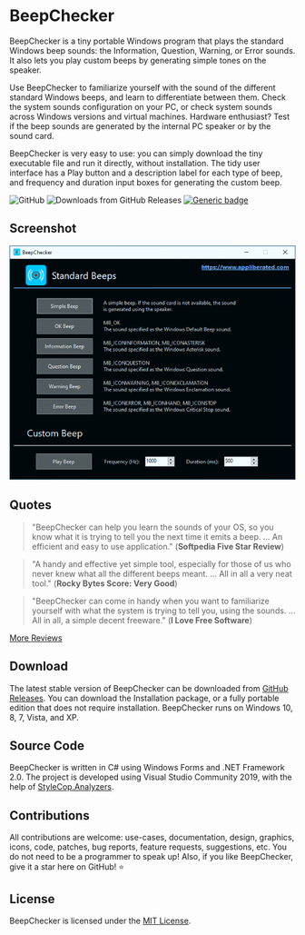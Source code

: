 # BeepChecker

BeepChecker is a tiny portable Windows program that plays the standard Windows beep sounds: the Information, Question, Warning, or Error sounds. It also lets you play custom beeps by generating simple tones on the speaker.

Use BeepChecker to familiarize yourself with the sound of the different standard Windows beeps, and learn to differentiate between them. Check the system sounds configuration on your PC, or check system sounds across Windows versions and virtual machines. Hardware enthusiast? Test if the beep sounds are generated by the internal PC speaker or by the sound card.

BeepChecker is very easy to use: you can simply download the tiny executable file and run it directly, without installation. The tidy user interface has a Play button and a description label for each type of beep, and frequency and duration input boxes for generating the custom beep.

![GitHub](https://img.shields.io/github/license/TechAurelian/BeepChecker)
![Downloads from GitHub Releases](https://img.shields.io/github/downloads/TechAurelian/BeepChecker/total)
[![Generic badge](https://img.shields.io/badge/Made%20with%20❤%20in-Oradea,%20Romania-007AC7.svg)](https://shields.io/)

## Screenshot

![BeepChecker Screenshot](Assets/Repo/beepchecker-screenshot.png)

## Quotes

> "BeepChecker can help you learn the sounds of your OS, so you know what it is trying to tell you the next time it emits a beep. ... An efficient and easy to use application." (**Softpedia Five Star Review**)

> "A handy and effective yet simple tool, especially for those of us who never knew what all the different beeps meant. ... All in all a very neat tool." (**Rocky Bytes Score: Very Good**)

> "BeepChecker can come in handy when you want to familiarize yourself with what the system is trying to tell you, using the sounds. ... All in all, a simple decent freeware." (**I Love Free Software**)

[More Reviews](https://techaurelian.com/beepchecker/reviews/)

## Download

The latest stable version of BeepChecker can be downloaded from [GitHub Releases](https://github.com/TechAurelian/BeepChecker/releases). You can download the Installation package, or a fully portable edition that does not require installation. BeepChecker runs on Windows 10, 8, 7, Vista, and XP.

## Source Code

BeepChecker is written in C# using Windows Forms and .NET Framework 2.0. The project is developed using Visual Studio Community 2019, with the help of [StyleCop.Analyzers](https://github.com/DotNetAnalyzers/StyleCopAnalyzers).

## Contributions

All contributions are welcome: use-cases, documentation, design, graphics, icons, code, patches, bug reports, feature requests, suggestions, etc. You do not need to be a programmer to speak up! Also, if you like BeepChecker, give it a star here on GitHub! ⭐️

## License

BeepChecker is licensed under the [MIT License](LICENSE).
